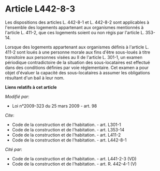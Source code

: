 # Article L442-8-3

Les dispositions des articles L. 442-8-1 et L. 442-8-2 sont applicables à l'ensemble des logements appartenant aux organismes
mentionnés à l'article L. 411-2, que ces logements soient ou non régis par l'article L. 353-14. 

Lorsque des logements appartenant aux organismes définis à l'article L. 411-2 sont loués à une personne morale aux fins
d'être sous-loués à titre transitoire aux personnes visées au II de l'article L. 301-1, un examen périodique contradictoire
de la situation des sous-locataires est effectué dans des conditions définies par voie réglementaire. Cet examen a pour objet
d'évaluer la capacité des sous-locataires à assumer les obligations résultant d'un bail à leur nom.

**Liens relatifs à cet article**

_Modifié par_:

  - Loi n°2009-323 du 25 mars 2009 - art. 98

_Cite_:

  - Code de la construction et de l'habitation. - art. L301-1
  - Code de la construction et de l'habitation. - art. L353-14
  - Code de la construction et de l'habitation. - art. L411-2
  - Code de la construction et de l'habitation. - art. L442-8-1

_Cité par_:

  - Code de la construction et de l'habitation. - art. L441-2-3 (VD)
  - Code de la construction et de l'habitation. - art. R. 442-4-1 (V)
